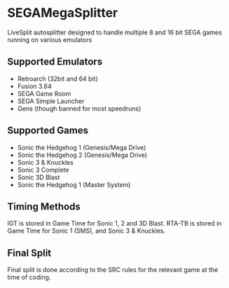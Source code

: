 # SEGAMegaSplitter
LiveSplit autosplitter designed to handle multiple 8 and 16 bit SEGA games running on various emulators

## Supported Emulators

* Retroarch (32bit and 64 bit)
* Fusion 3.64
* SEGA Game Room
* SEGA Simple Launcher
* Gens (though banned for most speedruns)

## Supported Games

* Sonic the Hedgehog 1 (Genesis/Mega Drive)
* Sonic the Hedgehog 2 (Genesis/Mega Drive)
* Sonic 3 & Knuckles
* Sonic 3 Complete
* Sonic 3D Blast
* Sonic the Hedgehog 1 (Master System)

## Timing Methods
IGT is stored in Game Time for Sonic 1, 2 and 3D Blast.
RTA-TB is stored in Game Time for Sonic 1 (SMS), and Sonic 3 & Knuckles.

## Final Split
Final split is done according to the SRC rules for the relevant game at the time of coding. 

